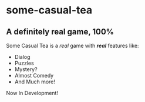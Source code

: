 # some-casual-tea
## A definitely real game, 100%

Some Casual Tea is a *real* game with ***real*** features like:


* Dialog
* Puzzles
* Mystery?
* Almost Comedy
* And Much more!

Now In Development!

